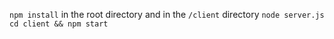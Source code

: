 `npm install` in the root directory and in the `/client` directory
`node server.js`
`cd client && npm start`
